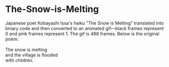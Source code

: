 # The-Snow-is-Melting

Japanese poet Kobayashi Issa's haiku "The Snow is Melting" translated into binary code and then converted to an animated gif—black frames represent 0 and pink frames represent 1. The gif is 488 frames. Below is the original poem:<br>
<br>
The snow is melting<br>
and the village is flooded<br>
with children.<br>
